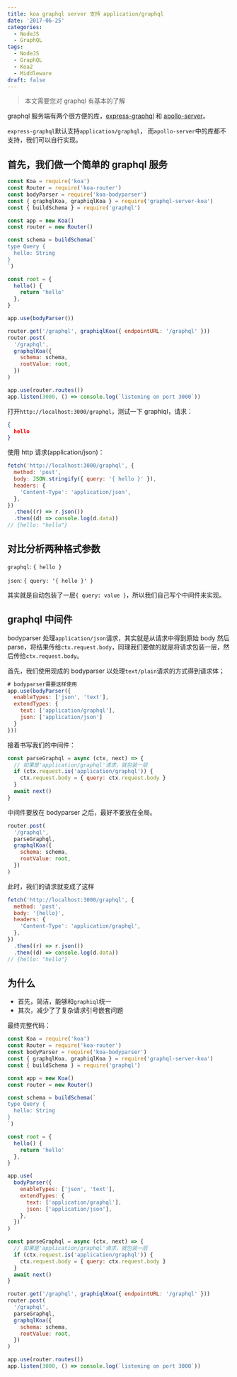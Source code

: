 ```yaml
---
title: koa graphql server 支持 application/graphql
date: '2017-06-25'
categories:
  - NodeJS
  - GraphQL
tags:
  - NodeJS
  - GraphQL
  - Koa2
  - Middleware
draft: false
---
```


> 本文需要您对 graphql 有基本的了解

graphql 服务端有两个很方便的库，[express-graphql](https://github.com/graphql/express-graphql) 和 [apollo-server](https://github.com/apollographql/apollo-server)。

`express-graphql`默认支持`application/graphql`， 而`apollo-server`中的库都不支持，我们可以自行实现。

<!--more-->

## 首先，我们做一个简单的 graphql 服务

```js
const Koa = require('koa')
const Router = require('koa-router')
const bodyParser = require('koa-bodyparser')
const { graphqlKoa, graphiqlKoa } = require('graphql-server-koa')
const { buildSchema } = require('graphql')

const app = new Koa()
const router = new Router()

const schema = buildSchema(`
type Query {
  hello: String
}
`)

const root = {
  hello() {
    return 'hello'
  },
}

app.use(bodyParser())

router.get('/graphql', graphiqlKoa({ endpointURL: '/graphql' }))
router.post(
  '/graphql',
  graphqlKoa({
    schema: schema,
    rootValue: root,
  })
)

app.use(router.routes())
app.listen(3000, () => console.log(`listening on port 3000`))
```

打开`http://localhost:3000/graphql`，测试一下 graphiql，请求：

```json
{
  hello
}
```

使用 http 请求(application/json)：

```js
fetch('http://localhost:3000/graphql', {
  method: 'post',
  body: JSON.stringify({ query: '{ hello }' }),
  headers: {
    'Content-Type': 'application/json',
  },
})
  .then((r) => r.json())
  .then((d) => console.log(d.data))
// {hello: "hello"}
```

## 对比分析两种格式参数

`graphql`: `{ hello }`

`json`: `{ query: '{ hello }' }`

其实就是自动包装了一层`{ query: value }`，所以我们自己写个中间件来实现。

## graphql 中间件

bodyparser 处理`application/json`请求，其实就是从请求中得到原始 body 然后 parse，将结果传给`ctx.request.body`，同理我们要做的就是将请求包装一层，然后传给`ctx.request.body`。

首先，我们使用现成的 bodyparser 以处理`text/plain`请求的方式得到请求体；

```js
# bodyparser需要这样使用
app.use(bodyParser({
  enableTypes: ['json', 'text'],
  extendTypes: {
    text: ['application/graphql'],
    json: ['application/json']
  }
}))
```

接着书写我们的中间件：

```js
const parseGraphql = async (ctx, next) => {
  // 如果是'application/graphql'请求，就包装一层
  if (ctx.request.is('application/graphql')) {
    ctx.request.body = { query: ctx.request.body }
  }
  await next()
}
```

中间件要放在 bodyparser 之后，最好不要放在全局。

```js
router.post(
  '/graphql',
  parseGraphql,
  graphqlKoa({
    schema: schema,
    rootValue: root,
  })
)
```

此时，我们的请求就变成了这样

```js
fetch('http://localhost:3000/graphql', {
  method: 'post',
  body: '{hello}',
  headers: {
    'Content-Type': 'application/graphql',
  },
})
  .then((r) => r.json())
  .then((d) => console.log(d.data))
// {hello: "hello"}
```

## 为什么

- 首先，简洁，能够和`graphiql`统一
- 其次，减少了了复杂请求引号嵌套问题

最终完整代码：

```js
const Koa = require('koa')
const Router = require('koa-router')
const bodyParser = require('koa-bodyparser')
const { graphqlKoa, graphiqlKoa } = require('graphql-server-koa')
const { buildSchema } = require('graphql')

const app = new Koa()
const router = new Router()

const schema = buildSchema(`
type Query {
  hello: String
}
`)

const root = {
  hello() {
    return 'hello'
  },
}

app.use(
  bodyParser({
    enableTypes: ['json', 'text'],
    extendTypes: {
      text: ['application/graphql'],
      json: ['application/json'],
    },
  })
)

const parseGraphql = async (ctx, next) => {
  // 如果是'application/graphql'请求，就包装一层
  if (ctx.request.is('application/graphql')) {
    ctx.request.body = { query: ctx.request.body }
  }
  await next()
}

router.get('/graphql', graphiqlKoa({ endpointURL: '/graphql' }))
router.post(
  '/graphql',
  parseGraphql,
  graphqlKoa({
    schema: schema,
    rootValue: root,
  })
)

app.use(router.routes())
app.listen(3000, () => console.log(`listening on port 3000`))
```
